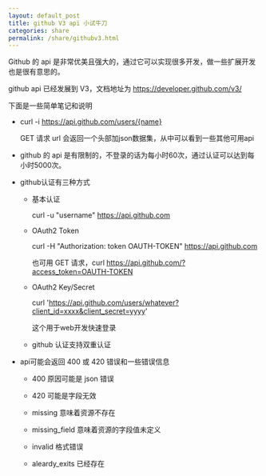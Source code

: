 ```yaml
---
layout: default_post
title: github V3 api 小试牛刀
categories: share
permalink: /share/githubv3.html
---
```


Github 的 api 是非常优美且强大的，通过它可以实现很多开发，做一些扩展开发也是很有意思的。

github api 已经发展到 V3，文档地址为 https://developer.github.com/v3/

下面是一些简单笔记和说明

+ curl -i https://api.github.com/users/{name}

  GET 请求 url 会返回一个头部加json数据集，从中可以看到一些其他可用api

+ github 的 api 是有限制的，不登录的话为每小时60次，通过认证可以达到每小时5000次。

+ github认证有三种方式
  
  + 基本认证

    curl -u "username" https://api.github.com

  + OAuth2 Token
    
    curl -H "Authorization: token OAUTH-TOKEN" https://api.github.com

    也可用 GET 请求，curl https://api.github.com/?access_token=OAUTH-TOKEN

  + OAuth2 Key/Secret

    curl 'https://api.github.com/users/whatever?client_id=xxxx&client_secret=yyyy'

    这个用于web开发快速登录

  + github 认证支持双重认证

+ api可能会返回 400 或 420 错误和一些错误信息
 
  + 400 原因可能是 json 错误

  + 420 可能是字段无效

  + missing 意味着资源不存在

  + missing_field 意味着资源的字段值未定义

  + invalid 格式错误

  + aleardy_exits 已经存在




